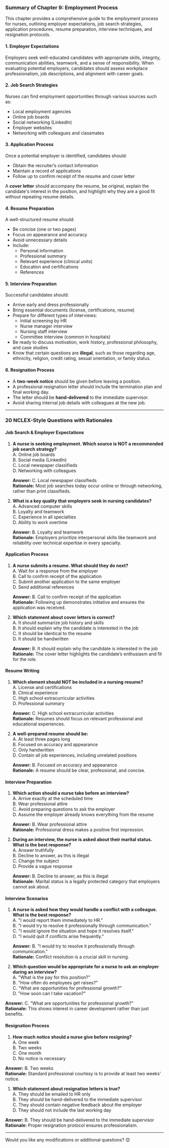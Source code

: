 ### **Summary of Chapter 9: Employment Process**

This chapter provides a comprehensive guide to the employment process for nurses, outlining employer expectations, job search strategies, application procedures, resume preparation, interview techniques, and resignation protocols.

#### **1. Employer Expectations**

Employers seek well-educated candidates with appropriate skills, integrity, communication abilities, teamwork, and a sense of responsibility. When evaluating potential employers, candidates should assess workplace professionalism, job descriptions, and alignment with career goals.

#### **2. Job Search Strategies**

Nurses can find employment opportunities through various sources such as:

- Local employment agencies
- Online job boards
- Social networking (LinkedIn)
- Employer websites
- Networking with colleagues and classmates

#### **3. Application Process**

Once a potential employer is identified, candidates should:

- Obtain the recruiter’s contact information
- Maintain a record of applications
- Follow up to confirm receipt of the resume and cover letter

A **cover letter** should accompany the resume, be original, explain the candidate's interest in the position, and highlight why they are a good fit without repeating resume details.

#### **4. Resume Preparation**

A well-structured resume should:

- Be concise (one or two pages)
- Focus on appearance and accuracy
- Avoid unnecessary details
- Include:
    - Personal information
    - Professional summary
    - Relevant experience (clinical units)
    - Education and certifications
    - References

#### **5. Interview Preparation**

Successful candidates should:

- Arrive early and dress professionally
- Bring essential documents (license, certifications, resume)
- Prepare for different types of interviews:
    - Initial screening by HR
    - Nurse manager interview
    - Nursing staff interview
    - Committee interview (common in hospitals)
- Be ready to discuss motivation, work history, professional philosophy, and case studies
- Know that certain questions are **illegal**, such as those regarding age, ethnicity, religion, credit rating, sexual orientation, or family status.

#### **6. Resignation Process**

- A **two-week notice** should be given before leaving a position.
- A professional resignation letter should include the termination plan and final working day.
- The letter should be **hand-delivered** to the immediate supervisor.
- Avoid sharing internal job details with colleagues at the new job.

---

### **20 NCLEX-Style Questions with Rationales**

#### **Job Search & Employer Expectations**

1. **A nurse is seeking employment. Which source is NOT a recommended job search strategy?**  
    A. Online job boards  
    B. Social media (LinkedIn)  
    C. Local newspaper classifieds  
    D. Networking with colleagues
    
    **Answer:** C. Local newspaper classifieds  
    **Rationale:** Most job searches today occur online or through networking, rather than print classifieds.
    
2. **What is a key quality that employers seek in nursing candidates?**  
    A. Advanced computer skills  
    B. Loyalty and teamwork  
    C. Experience in all specialties  
    D. Ability to work overtime
    
    **Answer:** B. Loyalty and teamwork  
    **Rationale:** Employers prioritize interpersonal skills like teamwork and reliability over technical expertise in every specialty.
    

#### **Application Process**

1. **A nurse submits a resume. What should they do next?**  
    A. Wait for a response from the employer  
    B. Call to confirm receipt of the application  
    C. Submit another application to the same employer  
    D. Send additional references
    
    **Answer:** B. Call to confirm receipt of the application  
    **Rationale:** Following up demonstrates initiative and ensures the application was received.
    
4. **Which statement about cover letters is correct?**  
    A. It should summarize job history and skills  
    B. It should explain why the candidate is interested in the job  
    C. It should be identical to the resume  
    D. It should be handwritten
    
    **Answer:** B. It should explain why the candidate is interested in the job  
    **Rationale:** The cover letter highlights the candidate’s enthusiasm and fit for the role.
    

#### **Resume Writing**

1. **Which element should NOT be included in a nursing resume?**  
    A. License and certifications  
    B. Clinical experience  
    C. High school extracurricular activities  
    D. Professional summary
    
    **Answer:** C. High school extracurricular activities  
    **Rationale:** Resumes should focus on relevant professional and educational experiences.
    
6. **A well-prepared resume should be:**  
    A. At least three pages long  
    B. Focused on accuracy and appearance  
    C. Only handwritten  
    D. Contain all job experiences, including unrelated positions
    
    **Answer:** B. Focused on accuracy and appearance  
    **Rationale:** A resume should be clear, professional, and concise.
    

#### **Interview Preparation**

1. **Which action should a nurse take before an interview?**  
    A. Arrive exactly at the scheduled time  
    B. Wear professional attire  
    C. Avoid preparing questions to ask the employer  
    D. Assume the employer already knows everything from the resume
    
    **Answer:** B. Wear professional attire  
    **Rationale:** Professional dress makes a positive first impression.
    
8. **During an interview, the nurse is asked about their marital status. What is the best response?**  
    A. Answer truthfully  
    B. Decline to answer, as this is illegal  
    C. Change the subject  
    D. Provide a vague response
    
    **Answer:** B. Decline to answer, as this is illegal  
    **Rationale:** Marital status is a legally protected category that employers cannot ask about.
    

#### **Interview Scenarios**

1. **A nurse is asked how they would handle a conflict with a colleague. What is the best response?**  
    A. "I would report them immediately to HR."  
    B. "I would try to resolve it professionally through communication."  
    C. "I would ignore the situation and hope it resolves itself."  
    D. "I would quit if conflicts arise frequently."
    
    **Answer:** B. "I would try to resolve it professionally through communication."  
    **Rationale:** Conflict resolution is a crucial skill in nursing.
    
10. **Which question would be appropriate for a nurse to ask an employer during an interview?**  
    A. "What is the pay for this position?"  
    B. "How often do employees get raises?"  
    C. "What are opportunities for professional growth?"  
    D. "How soon can I take vacation?"
    

**Answer:** C. "What are opportunities for professional growth?"  
**Rationale:** This shows interest in career development rather than just benefits.

#### **Resignation Process**

1. **How much notice should a nurse give before resigning?**  
    A. One week  
    B. Two weeks  
    C. One month  
    D. No notice is necessary

**Answer:** B. Two weeks  
**Rationale:** Standard professional courtesy is to provide at least two weeks' notice.

1. **Which statement about resignation letters is true?**  
    A. They should be emailed to HR only  
    B. They should be hand-delivered to the immediate supervisor  
    C. They should contain negative feedback about the employer  
    D. They should not include the last working day

**Answer:** B. They should be hand-delivered to the immediate supervisor  
**Rationale:** Proper resignation protocol ensures professionalism.

---

Would you like any modifications or additional questions? 😊